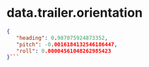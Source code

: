 # data.trailer.orientation

```json
{
   "heading": 0.987075924873352,
   "pitch": -0.0016184132546186447,
   "roll": 0.00004561048262985423
}```